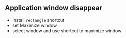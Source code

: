 ## Application window disappear

* Install `rectangle` shortcut
* set Maximize window
* select window and use shortcut to maximize window

